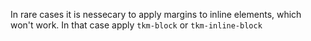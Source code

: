 In rare cases it is nessecary to apply margins to inline elements, which won't work. In that case apply `tkm-block` or `tkm-inline-block`
